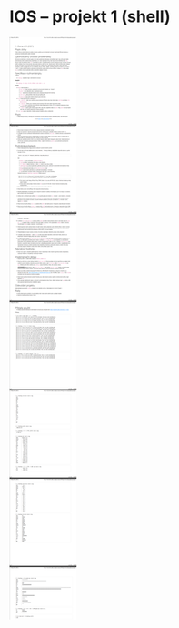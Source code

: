 
# IOS – projekt 1 (shell)
![alt text](https://github.com/RIKOG/VUTFIT_IOS_Projekt-1/blob/main/Zadanie_projekt_IOS_1.png?raw=true)
